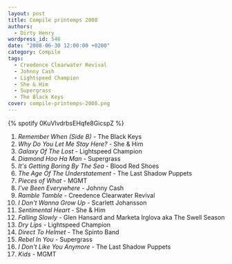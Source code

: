 ```yaml
---
layout: post
title: Compile printemps 2008
authors:
  - Dirty Henry
wordpress_id: 546
date: "2008-06-30 12:00:00 +0200"
category: Compile
tags:
  - Creedence Clearwater Revival
  - Johnny Cash
  - Lightspeed Champion
  - She & Him
  - Supergrass
  - The Black Keys
cover: compile-printemps-2008.png
---
```


{% spotify 0KuVlvdrbsEHqfe8GicspZ %}

1. _Remember When (Side B)_ - The Black Keys
1. _Why Do You Let Me Stay Here?_ - She & Him
1. _Galaxy Of The Lost_ - Lightspeed Champion
1. _Diamond Hoo Ha Man_ - Supergrass
1. _It's Getting Boring By The Sea_ - Blood Red Shoes
1. _The Age Of The Understatement_ - The Last Shadow Puppets
1. _Pieces of What_ - MGMT
1. _I've Been Everywhere_ - Johnny Cash
1. _Ramble Tamble_ - Creedence Clearwater Revival
1. _I Don't Wanna Grow Up_ - Scarlett Johansson
1. _Sentimental Heart_ - She & Him
1. _Falling Slowly_ - Glen Hansard and Marketa Irglova aka The Swell Season
1. _Dry Lips_ - Lightspeed Champion
1. _Direct To Helmet_ - The Spinto Band
1. _Rebel In You_ - Supergrass
1. _I Don't Like You Anymore_ - The Last Shadow Puppets
1. _Kids_ - MGMT
